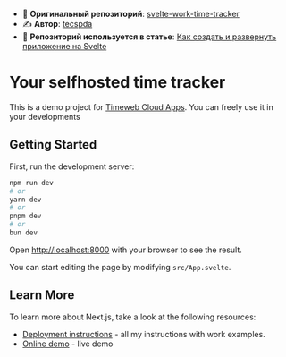 - 🔗 **Оригинальный репозиторий**: [svelte-work-time-tracker](https://github.com/tecspda/svelte-work-time-tracker)
- ✍️ **Автор**: [tecspda](https://github.com/tecspda)
- 📖 **Репозиторий используется в статье**: [Как создать и развернуть приложение на Svelte](https://timeweb.cloud/tutorials/javascript/kak-razvernut-prilozhenie-na-svelte)

# Your selfhosted time tracker
This is a demo project for [Timeweb Cloud Apps](https://timeweb.cloud/services/apps). You can freely use it in your developments

## Getting Started

First, run the development server:

```bash
npm run dev
# or
yarn dev
# or
pnpm dev
# or
bun dev
```

Open [http://localhost:8000](http://localhost:8000) with your browser to see the result.

You can start editing the page by modifying `src/App.svelte`.

## Learn More

To learn more about Next.js, take a look at the following resources:

- [Deployment instructions](https://timeweb.cloud/tutorials/authors/sergej-durmanov) - all my instructions with work examples.
- [Online demo](https://svelte-work-time-tracker.vercel.app/) - live demo
    
